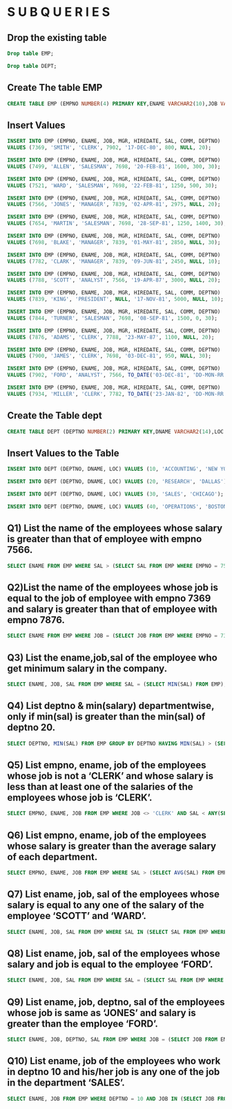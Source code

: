 
# S U B  Q U E R I E S
## Drop the existing table
```sql
Drop table EMP;
```
```sql
Drop table DEPT;
```
## Create The table EMP
```sql
CREATE TABLE EMP (EMPNO NUMBER(4) PRIMARY KEY,ENAME VARCHAR2(10),JOB VARCHAR2(9),MGR NUMBER(4),HIREDATE DATE,SAL NUMBER(7,2),COMM NUMBER(7,2),DEPTNO NUMBER(2));
```
## Insert Values
```sql
INSERT INTO EMP (EMPNO, ENAME, JOB, MGR, HIREDATE, SAL, COMM, DEPTNO)
VALUES (7369, 'SMITH', 'CLERK', 7902, '17-DEC-80', 800, NULL, 20);

INSERT INTO EMP (EMPNO, ENAME, JOB, MGR, HIREDATE, SAL, COMM, DEPTNO)
VALUES (7499, 'ALLEN', 'SALESMAN', 7698, '20-FEB-81', 1600, 300, 30);

INSERT INTO EMP (EMPNO, ENAME, JOB, MGR, HIREDATE, SAL, COMM, DEPTNO)
VALUES (7521, 'WARD', 'SALESMAN', 7698, '22-FEB-81', 1250, 500, 30);

INSERT INTO EMP (EMPNO, ENAME, JOB, MGR, HIREDATE, SAL, COMM, DEPTNO)
VALUES (7566, 'JONES', 'MANAGER', 7839, '02-APR-81', 2975, NULL, 20);

INSERT INTO EMP (EMPNO, ENAME, JOB, MGR, HIREDATE, SAL, COMM, DEPTNO)
VALUES (7654, 'MARTIN', 'SALESMAN', 7698, '28-SEP-81', 1250, 1400, 30);

INSERT INTO EMP (EMPNO, ENAME, JOB, MGR, HIREDATE, SAL, COMM, DEPTNO)
VALUES (7698, 'BLAKE', 'MANAGER', 7839, '01-MAY-81', 2850, NULL, 30);

INSERT INTO EMP (EMPNO, ENAME, JOB, MGR, HIREDATE, SAL, COMM, DEPTNO)
VALUES (7782, 'CLARK', 'MANAGER', 7839, '09-JUN-81', 2450, NULL, 10);

INSERT INTO EMP (EMPNO, ENAME, JOB, MGR, HIREDATE, SAL, COMM, DEPTNO)
VALUES (7788, 'SCOTT', 'ANALYST', 7566, '19-APR-87', 3000, NULL, 20);

INSERT INTO EMP (EMPNO, ENAME, JOB, MGR, HIREDATE, SAL, COMM, DEPTNO)
VALUES (7839, 'KING', 'PRESIDENT', NULL, '17-NOV-81', 5000, NULL, 10);

INSERT INTO EMP (EMPNO, ENAME, JOB, MGR, HIREDATE, SAL, COMM, DEPTNO)
VALUES (7844, 'TURNER', 'SALESMAN', 7698, '08-SEP-81', 1500, 0, 30);

INSERT INTO EMP (EMPNO, ENAME, JOB, MGR, HIREDATE, SAL, COMM, DEPTNO)
VALUES (7876, 'ADAMS', 'CLERK', 7788, '23-MAY-87', 1100, NULL, 20);

INSERT INTO EMP (EMPNO, ENAME, JOB, MGR, HIREDATE, SAL, COMM, DEPTNO)
VALUES (7900, 'JAMES', 'CLERK', 7698, '03-DEC-81', 950, NULL, 30);

INSERT INTO EMP (EMPNO, ENAME, JOB, MGR, HIREDATE, SAL, COMM, DEPTNO)
VALUES (7902, 'FORD', 'ANALYST', 7566, TO_DATE('03-DEC-81', 'DD-MON-RR'), 3000, 20, 20);

INSERT INTO EMP (EMPNO, ENAME, JOB, MGR, HIREDATE, SAL, COMM, DEPTNO)
VALUES (7934, 'MILLER', 'CLERK', 7782, TO_DATE('23-JAN-82', 'DD-MON-RR'), 1300, 10, 10);
```
## Create the Table dept
```sql
CREATE TABLE DEPT (DEPTNO NUMBER(2) PRIMARY KEY,DNAME VARCHAR2(14),LOC VARCHAR2(13));
```

## Insert Values to the Table
```sql
INSERT INTO DEPT (DEPTNO, DNAME, LOC) VALUES (10, 'ACCOUNTING', 'NEW YORK');

INSERT INTO DEPT (DEPTNO, DNAME, LOC) VALUES (20, 'RESEARCH', 'DALLAS');

INSERT INTO DEPT (DEPTNO, DNAME, LOC) VALUES (30, 'SALES', 'CHICAGO');

INSERT INTO DEPT (DEPTNO, DNAME, LOC) VALUES (40, 'OPERATIONS', 'BOSTON');
```

## Q1) List the name of the employees whose salary is greater than that of employee with empno 7566.
```sql
SELECT ENAME FROM EMP WHERE SAL > (SELECT SAL FROM EMP WHERE EMPNO = 7566);

```

## Q2)List the name of the employees whose job is equal to the job of employee with empno 7369 and salary is greater than that of employee with empno 7876.
```sql
SELECT ENAME FROM EMP WHERE JOB = (SELECT JOB FROM EMP WHERE EMPNO = 7369) AND SAL > (SELECT SAL FROM EMP WHERE EMPNO = 7876);
```

## Q3) List the ename,job,sal of the employee who get minimum salary in the company.
```sql
SELECT ENAME, JOB, SAL FROM EMP WHERE SAL = (SELECT MIN(SAL) FROM EMP);
```

## Q4) List deptno &amp; min(salary) departmentwise, only if min(sal) is greater than the min(sal) of deptno 20.
```sql
SELECT DEPTNO, MIN(SAL) FROM EMP GROUP BY DEPTNO HAVING MIN(SAL) > (SELECT MIN(SAL) FROM EMP WHERE DEPTNO = 20);
```

## Q5) List empno, ename, job of the employees whose job is not a ‘CLERK’ and whose salary is less than at least one of the salaries of the employees whose job is ‘CLERK’.
```sql
SELECT EMPNO, ENAME, JOB FROM EMP WHERE JOB <> 'CLERK' AND SAL < ANY(SELECT SAL FROM EMP WHERE JOB = 'CLERK');
```

## Q6) List empno, ename, job of the employees whose salary is greater than the average salary of each department.
```sql
SELECT EMPNO, ENAME, JOB FROM EMP WHERE SAL > (SELECT AVG(SAL) FROM EMP WHERE DEPTNO = EMP.DEPTNO);
```

## Q7) List ename, job, sal of the employees whose salary is equal to any one of the salary of the employee ‘SCOTT’ and ‘WARD’.
```sql
SELECT ENAME, JOB, SAL FROM EMP WHERE SAL IN (SELECT SAL FROM EMP WHERE ENAME IN ('SCOTT', 'WARD'));
```

## Q8) List ename, job, sal of the employees whose salary and job is equal to the employee ‘FORD’.
```sql
SELECT ENAME, JOB, SAL FROM EMP WHERE SAL = (SELECT SAL FROM EMP WHERE ENAME = 'FORD') AND JOB = (SELECT JOB FROM EMP WHERE ENAME = 'FORD');
```

## Q9) List ename, job, deptno, sal of the employees whose job is same as ‘JONES’ and salary is greater than the employee ‘FORD’.
```sql
SELECT ENAME, JOB, DEPTNO, SAL FROM EMP WHERE JOB = (SELECT JOB FROM EMP WHERE ENAME = 'JONES') AND SAL > (SELECT SAL FROM EMP WHERE ENAME = 'FORD');
```

## Q10) List ename, job of the employees who work in deptno 10 and his/her job is any one of the job in the department ‘SALES’.
```sql
SELECT ENAME, JOB FROM EMP WHERE DEPTNO = 10 AND JOB IN (SELECT JOB FROM EMP WHERE DEPTNO = 30);
```
